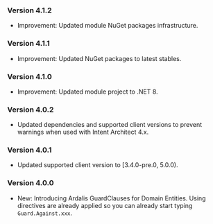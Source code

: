 ### Version 4.1.2

- Improvement: Updated module NuGet packages infrastructure.

### Version 4.1.1

- Improvement: Updated NuGet packages to latest stables.

### Version 4.1.0

- Improvement: Updated module project to .NET 8.

### Version 4.0.2

- Updated dependencies and supported client versions to prevent warnings when used with Intent Architect 4.x.

### Version 4.0.1

- Updated supported client version to [3.4.0-pre.0, 5.0.0).

### Version 4.0.0

- New: Introducing Ardalis GuardClauses for Domain Entities. Using directives are already applied so you can already start typing `Guard.Against.xxx`. 
